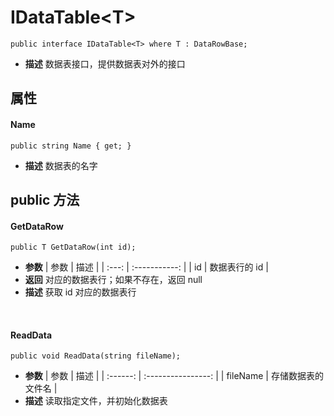 # IDataTable\<T\>
```
public interface IDataTable<T> where T : DataRowBase;
```
- **描述**
    数据表接口，提供数据表对外的接口

## 属性
#### Name
```
public string Name { get; }
```
- **描述**
    数据表的名字

## public 方法
#### GetDataRow
```
public T GetDataRow(int id);
```
- **参数**
    | 参数  |     描述      |
    | :---: | :-----------: |
    |  id   | 数据表行的 id |
- **返回**
    对应的数据表行；如果不存在，返回 null
- **描述**
    获取 id 对应的数据表行
<br>

#### ReadData
```
public void ReadData(string fileName);
```
- **参数**
    |   参数   |        描述        |
    | :------: | :----------------: |
    | fileName | 存储数据表的文件名 |
- **描述**
    读取指定文件，并初始化数据表
<br>